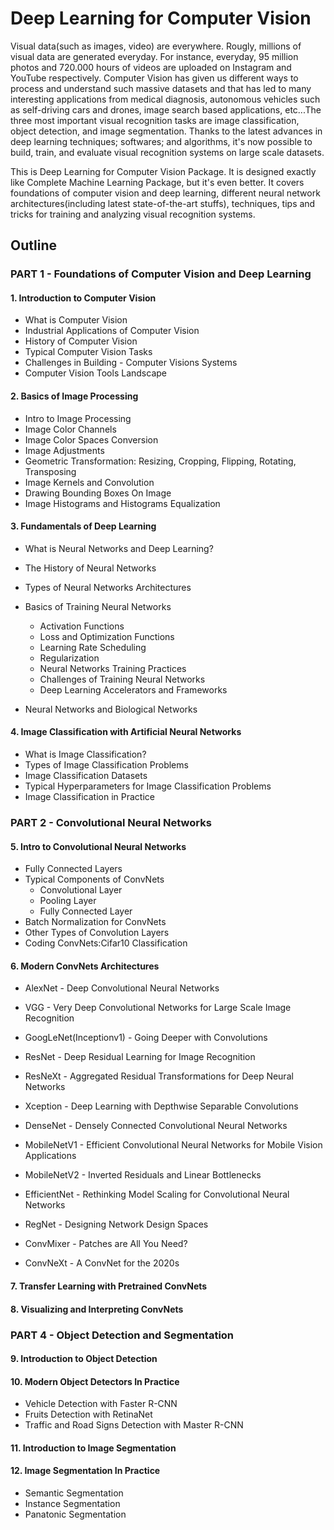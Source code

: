 # Deep Learning for Computer Vision

Visual data(such as images, video) are everywhere. Rougly, millions of visual data are generated everyday. For instance, everyday, 95 million photos and 720.000 hours of videos are uploaded on Instagram and YouTube respectively. Computer Vision has given us different ways to process and understand such massive datasets and that has led to many interesting applications from medical diagnosis, autonomous vehicles such as self-driving cars and drones, image search based applications, etc...The three most important visual recognition tasks are image classification, object detection, and image segmentation. Thanks to the latest advances in deep learning techniques; softwares; and algorithms, it's now possible to build, train, and evaluate visual recognition systems on large scale datasets.

This is Deep Learning for Computer Vision Package. It is designed exactly like Complete Machine Learning Package, but it's even better. It covers foundations of computer vision and deep learning, different neural network architectures(including latest state-of-the-art stuffs), techniques, tips and tricks for training and analyzing visual recognition systems.

## Outline

### PART 1 - Foundations of Computer Vision and Deep Learning

#### 1. Introduction to Computer Vision

- What is Computer Vision
- Industrial Applications of Computer Vision
- History of Computer Vision
- Typical Computer Vision Tasks
- Challenges in Building - Computer Visions Systems
- Computer Vision Tools Landscape

#### 2. Basics of Image Processing

* Intro to Image Processing
* Image Color Channels
* Image Color Spaces Conversion
* Image Adjustments
* Geometric Transformation: Resizing, Cropping, Flipping, Rotating, Transposing
* Image Kernels and Convolution
* Drawing Bounding Boxes On Image
* Image Histograms and Histograms Equalization

#### 3. Fundamentals of Deep Learning
* What is Neural Networks and Deep Learning?
* The History of Neural Networks
* Types of Neural Networks Architectures
* Basics of Training Neural Networks
    * Activation Functions
    * Loss and Optimization Functions
    * Learning Rate Scheduling
    * Regularization
    * Neural Networks Training Practices
    * Challenges of Training Neural Networks
    * Deep Learning Accelerators and Frameworks

* Neural Networks and Biological Networks

#### 4. Image Classification with Artificial Neural Networks

* What is Image Classification?
* Types of Image Classification Problems
* Image Classification Datasets
* Typical Hyperparameters for Image Classification Problems
* Image Classification in Practice

### PART 2 - Convolutional Neural Networks

#### 5. Intro to Convolutional Neural Networks

* Fully Connected Layers
* Typical Components of ConvNets
    * Convolutional Layer
    * Pooling Layer
    * Fully Connected Layer
* Batch Normalization for ConvNets
* Other Types of Convolution Layers
* Coding ConvNets:Cifar10 Classification

#### 6. Modern ConvNets Architectures

* AlexNet - Deep Convolutional Neural Networks
  
* VGG - Very Deep Convolutional Networks for Large Scale Image Recognition

* GoogLeNet(Inceptionv1) - Going Deeper with Convolutions

* ResNet - Deep Residual Learning for Image Recognition

* ResNeXt - Aggregated Residual Transformations for Deep Neural Networks

* Xception - Deep Learning with Depthwise Separable Convolutions

* DenseNet - Densely Connected Convolutional Neural Networks

* MobileNetV1 - Efficient Convolutional Neural Networks for Mobile Vision Applications

* MobileNetV2 - Inverted Residuals and Linear Bottlenecks

* EfficientNet - Rethinking Model Scaling for Convolutional Neural Networks

* RegNet - Designing Network Design Spaces

* ConvMixer - Patches are All You Need?

* ConvNeXt - A ConvNet for the 2020s

#### 7. Transfer Learning with Pretrained ConvNets
#### 8. Visualizing and Interpreting ConvNets


### PART 4 - Object Detection and Segmentation

#### 9. Introduction to Object Detection
#### 10. Modern Object Detectors In Practice
* Vehicle Detection with Faster R-CNN
* Fruits Detection with RetinaNet
* Traffic and Road Signs Detection with Master R-CNN

#### 11. Introduction to Image Segmentation
#### 12. Image Segmentation In Practice
* Semantic Segmentation
* Instance Segmentation
* Panatonic Segmentation





